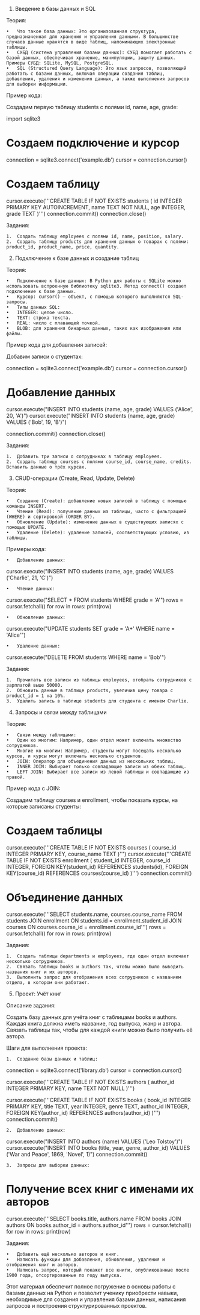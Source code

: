 
1. Введение в базы данных и SQL

Теория:

	•	Что такое база данных: Это организованная структура, предназначенная для хранения и управления данными. В большинстве случаев данные хранятся в виде таблиц, напоминающих электронные таблицы.
	•	СУБД (система управления базами данных): СУБД помогает работать с базой данных, обеспечивая хранение, манипуляции, защиту данных. Примеры СУБД: SQLite, MySQL, PostgreSQL.
	•	SQL (Structured Query Language): Это язык запросов, позволяющий работать с базами данных, включая операции создания таблиц, добавления, удаления и изменения данных, а также выполнения запросов для выборки информации.

Пример кода:

Создадим первую таблицу students с полями id, name, age, grade:

import sqlite3

# Создаем подключение и курсор
connection = sqlite3.connect('example.db')
cursor = connection.cursor()

# Создаем таблицу
cursor.execute('''CREATE TABLE IF NOT EXISTS students (
                    id INTEGER PRIMARY KEY AUTOINCREMENT,
                    name TEXT NOT NULL,
                    age INTEGER,
                    grade TEXT
                )''')
connection.commit()
connection.close()

Задания:

	1.	Создать таблицу employees с полями id, name, position, salary.
	2.	Создать таблицу products для хранения данных о товарах с полями: product_id, product_name, price, quantity.

2. Подключение к базе данных и создание таблиц

Теория:

	•	Подключение к базе данных: В Python для работы с SQLite можно использовать встроенную библиотеку sqlite3. Метод connect() создает подключение к базе данных.
	•	Курсор: cursor() — объект, с помощью которого выполняются SQL-запросы.
	•	Типы данных SQL:
	•	INTEGER: целое число.
	•	TEXT: строка текста.
	•	REAL: число с плавающей точкой.
	•	BLOB: для хранения бинарных данных, таких как изображения или файлы.

Пример кода для добавления записей:

Добавим записи о студентах:

connection = sqlite3.connect('example.db')
cursor = connection.cursor()

# Добавление данных
cursor.execute("INSERT INTO students (name, age, grade) VALUES ('Alice', 20, 'A')")
cursor.execute("INSERT INTO students (name, age, grade) VALUES ('Bob', 19, 'B')")

connection.commit()
connection.close()

Задания:

	1.	Добавить три записи о сотрудниках в таблицу employees.
	2.	Создать таблицу courses с полями course_id, course_name, credits. Вставить данные о трёх курсах.

3. CRUD-операции (Create, Read, Update, Delete)

Теория:

	•	Создание (Create): добавление новых записей в таблицу с помощью команды INSERT.
	•	Чтение (Read): получение данных из таблицы, часто с фильтрацией (WHERE) и сортировкой (ORDER BY).
	•	Обновление (Update): изменение данных в существующих записях с помощью UPDATE.
	•	Удаление (Delete): удаление записей, соответствующих условию, из таблицы.

Примеры кода:

	•	Добавление данных:

cursor.execute("INSERT INTO students (name, age, grade) VALUES ('Charlie', 21, 'C')")


	•	Чтение данных:

cursor.execute("SELECT * FROM students WHERE grade = 'A'")
rows = cursor.fetchall()
for row in rows:
    print(row)


	•	Обновление данных:

cursor.execute("UPDATE students SET grade = 'A+' WHERE name = 'Alice'")


	•	Удаление данных:

cursor.execute("DELETE FROM students WHERE name = 'Bob'")



Задания:

	1.	Прочитать все записи из таблицы employees, отобрать сотрудников с зарплатой выше 50000.
	2.	Обновить данные в таблице products, увеличив цену товара с product_id = 1 на 10%.
	3.	Удалить запись в таблице students для студента с именем Charlie.

4. Запросы и связи между таблицами

Теория:

	•	Связи между таблицами:
	•	Один ко многим: Например, один отдел может включать множество сотрудников.
	•	Многие ко многим: Например, студенты могут посещать несколько курсов, и курсы могут включать несколько студентов.
	•	JOIN: Оператор для объединения данных из нескольких таблиц.
	•	INNER JOIN: Выбирает только совпадающие записи из обеих таблиц.
	•	LEFT JOIN: Выбирает все записи из левой таблицы и совпадающие из правой.

Пример кода с JOIN:

Создадим таблицу courses и enrollment, чтобы показать курсы, на которые записаны студенты:

# Создаем таблицы
cursor.execute('''CREATE TABLE IF NOT EXISTS courses (
                    course_id INTEGER PRIMARY KEY,
                    course_name TEXT
                )''')
cursor.execute('''CREATE TABLE IF NOT EXISTS enrollment (
                    student_id INTEGER,
                    course_id INTEGER,
                    FOREIGN KEY(student_id) REFERENCES students(id),
                    FOREIGN KEY(course_id) REFERENCES courses(course_id)
                )''')
connection.commit()

# Объединение данных
cursor.execute('''SELECT students.name, courses.course_name 
                  FROM students
                  JOIN enrollment ON students.id = enrollment.student_id
                  JOIN courses ON courses.course_id = enrollment.course_id''')
rows = cursor.fetchall()
for row in rows:
    print(row)

Задания:

	1.	Создать таблицы departments и employees, где один отдел включает несколько сотрудников.
	2.	Связать таблицы books и authors так, чтобы можно было выводить названия книг и их авторов.
	3.	Выполнить запрос для отображения всех сотрудников с названием отдела, в котором они работают.

5. Проект: Учёт книг

Описание задания:

Создать базу данных для учёта книг с таблицами books и authors. Каждая книга должна иметь название, год выпуска, жанр и автора. Связать таблицы так, чтобы для каждой книги можно было получить её автора.

Шаги для выполнения проекта:

	1.	Создание базы данных и таблиц:

connection = sqlite3.connect('library.db')
cursor = connection.cursor()

cursor.execute('''CREATE TABLE IF NOT EXISTS authors (
                    author_id INTEGER PRIMARY KEY,
                    name TEXT NOT NULL
                )''')

cursor.execute('''CREATE TABLE IF NOT EXISTS books (
                    book_id INTEGER PRIMARY KEY,
                    title TEXT,
                    year INTEGER,
                    genre TEXT,
                    author_id INTEGER,
                    FOREIGN KEY(author_id) REFERENCES authors(author_id)
                )''')
connection.commit()


	2.	Добавление данных:

cursor.execute("INSERT INTO authors (name) VALUES ('Leo Tolstoy')")
cursor.execute("INSERT INTO books (title, year, genre, author_id) VALUES ('War and Peace', 1869, 'Novel', 1)")
connection.commit()


	3.	Запросы для выборки данных:

# Получение всех книг с именами их авторов
cursor.execute('''SELECT books.title, authors.name 
                  FROM books
                  JOIN authors ON books.author_id = authors.author_id''')
rows = cursor.fetchall()
for row in rows:
    print(row)



Задания:

	•	Добавить ещё несколько авторов и книг.
	•	Написать функции для добавления, обновления, удаления и отображения книг и авторов.
	•	Написать запрос, который покажет все книги, опубликованные после 1900 года, отсортированные по году выпуска.

Этот материал обеспечит полное погружение в основы работы с базами данных на Python и позволит ученику приобрести навыки, необходимые для создания и управления базами данных, написания запросов и построения структурированных проектов.
